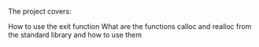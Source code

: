 The project covers:

How to use the exit function
What are the functions calloc and realloc from the standard library and how to use them
